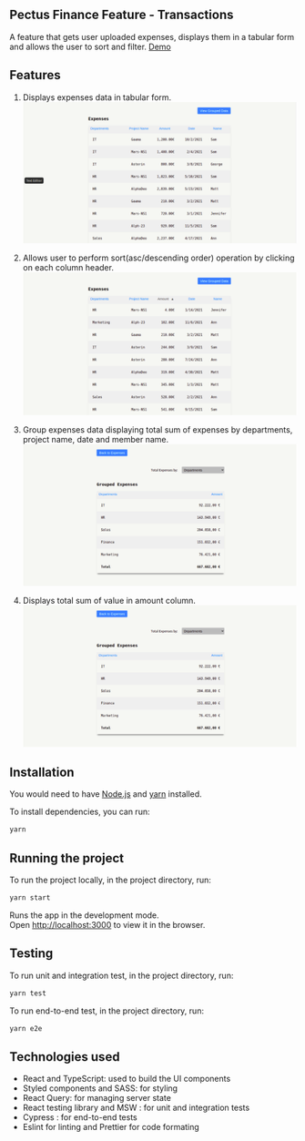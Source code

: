 ## Pectus Finance Feature - Transactions

A feature that gets user uploaded expenses, displays them in a tabular form and allows the user to sort and filter.
[Demo](https://nrfhpn.csb.app/)

## Features

1. Displays expenses data in tabular form.
   ![user expenses table](./screenshots/expenses1.png)

2. Allows user to perform sort(asc/descending order) operation by clicking on each column header.
   ![sorting on user expenses table using each column](./screenshots/expenses2.png)

3. Group expenses data displaying total sum of expenses by departments, project name, date and member name.
   ![group expenses table showing filtering and total](./screenshots/group1.png)

4. Displays total sum of value in amount column.
   ![group expenses table showing sorting and total](./screenshots/group1.png)

## Installation

You would need to have [Node.js](https://nodejs.org/en/) and [yarn](https://yarnpkg.com/) installed.

To install dependencies, you can run:

```bash
yarn
```

## Running the project

To run the project locally, in the project directory, run:

```bash
yarn start
```

Runs the app in the development mode.<br />
Open [http://localhost:3000](http://localhost:3000) to view it in the browser.

## Testing

To run unit and integration test, in the project directory, run:

```bash
yarn test
```

To run end-to-end test, in the project directory, run:

```bash
yarn e2e
```

## Technologies used

- React and TypeScript: used to build the UI components
- Styled components and SASS: for styling
- React Query: for managing server state
- React testing library and MSW : for unit and integration tests
- Cypress : for end-to-end tests
- Eslint for linting and Prettier for code formating
